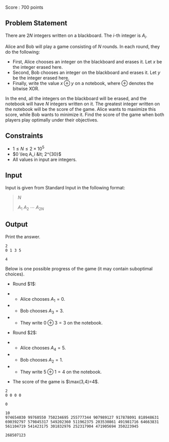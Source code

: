 Score : $700$ points

## Problem Statement

There are $2N$ integers written on a blackboard. The $i$-th integer is $A_i$.

Alice and Bob will play a game consisting of $N$ rounds.
In each round, they do the following:

- First, Alice chooses an integer on the blackboard and erases it. Let $x$ be the integer erased here.
- Second, Bob chooses an integer on the blackboard and erases it. Let $y$ be the integer erased here.
- Finally, write the value $x \oplus y$ on a notebook, where $\oplus$ denotes the bitwise XOR.

In the end, all the integers on the blackboard will be erased, and the notebook will have $N$ integers written on it.
The greatest integer written on the notebook will be the score of the game.
Alice wants to maximize this score, while Bob wants to minimize it.
Find the score of the game when both players play optimally under their objectives.

## Constraints

- $1 \leq N \leq 2 \times 10^5$
- $0 \leq A_i &lt; 2^{30}$
- All values in input are integers.

## Input

Input is given from Standard Input in the following format:

> $N$
> 
> $A_1$ $A_2$ $\cdots$ $A_{2N}$

## Output

Print the answer.

```input1
2
0 1 3 5
```

```output1
4
```

Below is one possible progress of the game (it may contain suboptimal choices).

- <p>Round $1$:</p>
-   - Alice chooses $A_1=0$.
-   - Bob chooses $A_3=3$.
-   - They write $0 \oplus 3=3$ on the notebook.
- <p>Round $2$:</p>
-   - Alice chooses $A_4=5$.
-   - Bob chooses $A_2=1$.
-   - They write $5 \oplus 1=4$ on the notebook.
- <p>The score of the game is $\max(3,4)=4$.</p>

```input2
2
0 0 0 0
```

```output2
0
```

```input3
10
974654030 99760550 750234695 255777344 907989127 917878091 818948631 690392797 579845317 549202360 511962375 203530861 491981716 64663831 561104719 541423175 301832976 252317904 471905694 350223945
```

```output3
268507123
```